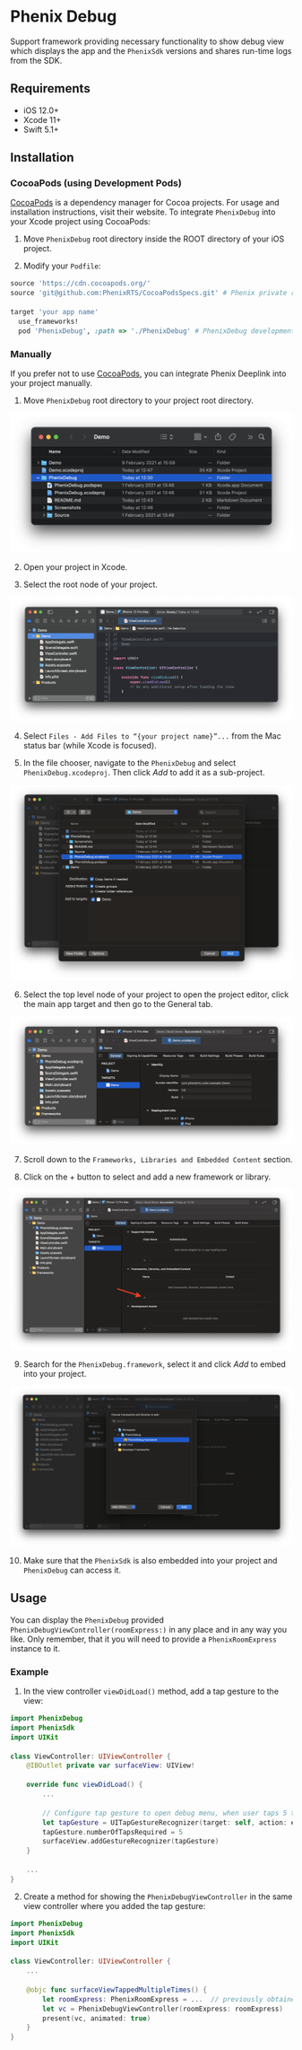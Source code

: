 # Phenix Debug

Support framework providing necessary functionality to show debug view which displays the app and the `PhenixSdk` versions and shares run-time logs from the SDK.

## Requirements
* iOS 12.0+
* Xcode 11+
* Swift 5.1+

## Installation

### CocoaPods (using Development Pods)

[CocoaPods](https://cocoapods.org) is a dependency manager for Cocoa projects. For usage and installation instructions, visit their website.
To integrate `PhenixDebug` into your Xcode project using CocoaPods:

1. Move `PhenixDebug` root directory inside the ROOT directory of your iOS project.

2. Modify your `Podfile`:

```ruby
source 'https://cdn.cocoapods.org/'
source 'git@github.com:PhenixRTS/CocoaPodsSpecs.git' # Phenix private repository

target 'your app name'
  use_frameworks!
  pod 'PhenixDebug', :path => './PhenixDebug' # PhenixDebug development pod
```

### Manually

If you prefer not to use [CocoaPods](https://cocoapods.org), you can integrate Phenix Deeplink into your project manually.

1. Move `PhenixDebug` root directory to your project root directory.

![Your project root folder containing the PhenixDebug](./Screenshots/image1.png)

2. Open your project in Xcode.

3. Select the root node of your project.

![Your project root node is selected](./Screenshots/image2.png)

4. Select `Files - Add Files to “{your project name}”...` from the Mac status bar (while Xcode is focused).

5. In the file chooser, navigate to the `PhenixDebug` and select `PhenixDebug.xcodeproj`. Then click *Add* to add it as a sub-project.

![PhenixDebug Xcode project file selected](./Screenshots/image3.png)

6. Select the top level node of your project to open the project editor, click the main app target and then go to the General tab.

![Your project top level node is selected](./Screenshots/image4.png)

7. Scroll down to the `Frameworks, Libraries and Embedded Content` section.

8. Click on the + button to select and add a new framework or library.

![Add new framework or library](./Screenshots/image5.png)

9. Search for the `PhenixDebug.framework`, select it and click *Add* to embed into your project.

![Search for PhenixDebug framework](./Screenshots/image6.png)

10. Make sure that the `PhenixSdk` is also embedded into your project and `PhenixDebug` can access it.

## Usage

You can display the `PhenixDebug` provided `PhenixDebugViewController(roomExpress:)` in any place and in any way you like.
Only remember, that it you will need to provide a `PhenixRoomExpress` instance to it.

### Example

1. In the view controller `viewDidLoad()` method, add a tap gesture to the view:

```swift
import PhenixDebug
import PhenixSdk
import UIKit

class ViewController: UIViewController {
    @IBOutlet private var surfaceView: UIView!

    override func viewDidLoad() {
        ...

        // Configure tap gesture to open debug menu, when user taps 5 times on the video surface view.
        let tapGesture = UITapGestureRecognizer(target: self, action: #selector(surfaceViewTappedMultipleTimes))
        tapGesture.numberOfTapsRequired = 5
        surfaceView.addGestureRecognizer(tapGesture)
    }

    ...
}
```

2. Create a method for showing the `PhenixDebugViewController` in the same view controller where you added the tap gesture:

```swift
import PhenixDebug
import PhenixSdk
import UIKit

class ViewController: UIViewController {
    ...

    @objc func surfaceViewTappedMultipleTimes() {
        let roomExpress: PhenixRoomExpress = ...  // previously obtained
        let vc = PhenixDebugViewController(roomExpress: roomExpress)
        present(vc, animated: true)
    }
}
```
